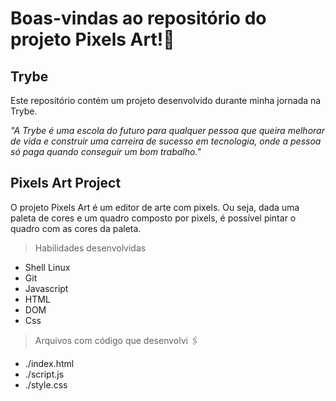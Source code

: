 # Boas-vindas ao repositório do projeto Pixels Art!:rocket:
<!-- Olá, Tryber!
Esse é apenas um arquivo inicial para o README do seu projeto no qual você pode customizar e reutilizar todas as vezes que for executar o trybe-publisher.

Para deixá-lo com a sua cara, basta alterar o seguinte arquivo da sua máquina: ~/.student-repo-publisher/custom/_NEW_README.md

É essencial que você preencha esse documento por conta própria, ok?
Não deixe de usar nossas dicas de escrita de README de projetos, e deixe sua criatividade brilhar!
:warning: IMPORTANTE: você precisa deixar nítido:
- quais arquivos/pastas foram desenvolvidos por você; 
- quais arquivos/pastas foram desenvolvidos por outra pessoa estudante;
- quais arquivos/pastas foram desenvolvidos pela Trybe.
-->
<h2>Trybe</h2>
Este repositório contém um projeto desenvolvido durante minha jornada na Trybe.

_"A Trybe é uma escola do futuro para qualquer pessoa que queira melhorar de vida e construir uma carreira de sucesso em tecnologia, onde a pessoa só paga quando conseguir um bom trabalho."_

<h2>Pixels Art Project</h2>

O projeto Pixels Art é um editor de arte com pixels. Ou seja, dada uma paleta de cores e um quadro composto por pixels, é possível pintar o quadro com as cores da paleta.

>Habilidades desenvolvidas
- Shell Linux
- Git
- Javascript
- HTML
- DOM
- Css

> Arquivos com código que desenvolvi :paperclips:
- ./index.html
- ./script.js
- ./style.css
